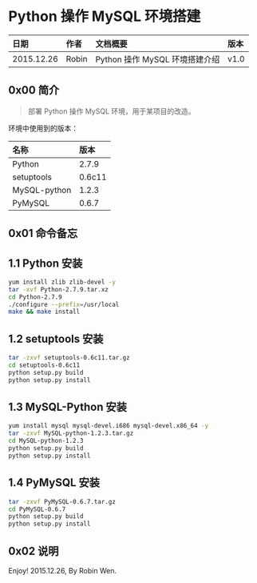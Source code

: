 # Python 操作 MySQL 环境搭建

| 日期 | 作者 | 文档概要 | 版本 |
|:------------|:-----|:---------------|:-----|
| 2015.12.26 | Robin | Python 操作 MySQL 环境搭建介绍 | v1.0 | 

## 0x00 简介

> 部署 Python 操作 MySQL 环境，用于某项目的改造。

环境中使用到的版本：

| 名称 | 版本 |
|:-----|:-----|
| Python | 2.7.9 |
| setuptools | 0.6c11 |
| MySQL-python | 1.2.3 |
| PyMySQL | 0.6.7 |

## 0x01 命令备忘

## 1.1 Python 安装

``` bash
yum install zlib zlib-devel -y
tar -xvf Python-2.7.9.tar.xz
cd Python-2.7.9
./configure --prefix=/usr/local
make && make install
```

## 1.2 setuptools 安装

``` bash
tar -zxvf setuptools-0.6c11.tar.gz
cd setuptools-0.6c11
python setup.py build
python setup.py install
```

## 1.3 MySQL-Python 安装

``` bash
yum install mysql mysql-devel.i686 mysql-devel.x86_64 -y
tar -zxvf MySQL-python-1.2.3.tar.gz
cd MySQL-python-1.2.3
python setup.py build
python setup.py install
```

## 1.4 PyMySQL 安装

``` bash
tar -zxvf PyMySQL-0.6.7.tar.gz
cd PyMySQL-0.6.7
python setup.py build
python setup.py install
```

## 0x02 说明

Enjoy!
2015.12.26, By Robin Wen.

